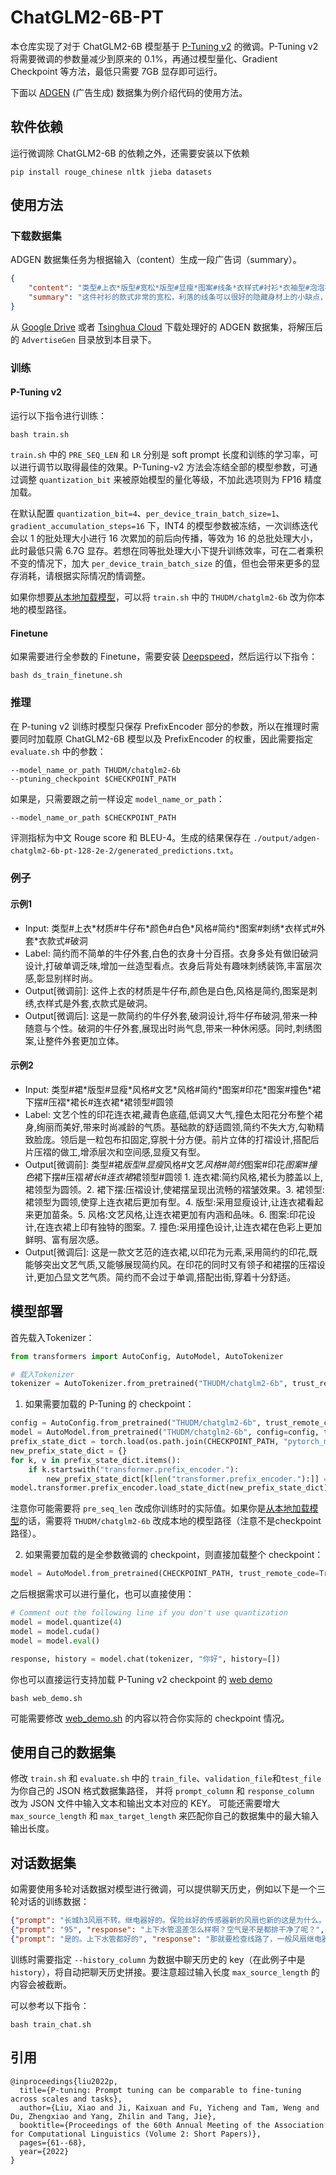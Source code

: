 # ChatGLM2-6B-PT
本仓库实现了对于 ChatGLM2-6B 模型基于 [P-Tuning v2](https://github.com/THUDM/P-tuning-v2) 的微调。P-Tuning v2 将需要微调的参数量减少到原来的 0.1%，再通过模型量化、Gradient Checkpoint 等方法，最低只需要 7GB 显存即可运行。

下面以 [ADGEN](https://aclanthology.org/D19-1321.pdf) (广告生成) 数据集为例介绍代码的使用方法。

## 软件依赖
运行微调除 ChatGLM2-6B 的依赖之外，还需要安装以下依赖
```
pip install rouge_chinese nltk jieba datasets
```
## 使用方法

### 下载数据集
ADGEN 数据集任务为根据输入（content）生成一段广告词（summary）。

```json
{
    "content": "类型#上衣*版型#宽松*版型#显瘦*图案#线条*衣样式#衬衫*衣袖型#泡泡袖*衣款式#抽绳",
    "summary": "这件衬衫的款式非常的宽松，利落的线条可以很好的隐藏身材上的小缺点，穿在身上有着很好的显瘦效果。领口装饰了一个可爱的抽绳，漂亮的绳结展现出了十足的个性，配合时尚的泡泡袖型，尽显女性甜美可爱的气息。"
}
```

从 [Google Drive](https://drive.google.com/file/d/13_vf0xRTQsyneRKdD1bZIr93vBGOczrk/view?usp=sharing) 或者 [Tsinghua Cloud](https://cloud.tsinghua.edu.cn/f/b3f119a008264b1cabd1/?dl=1) 下载处理好的 ADGEN 数据集，将解压后的 `AdvertiseGen` 目录放到本目录下。

### 训练

#### P-Tuning v2

运行以下指令进行训练：
```shell
bash train.sh
```
`train.sh` 中的 `PRE_SEQ_LEN` 和 `LR` 分别是 soft prompt 长度和训练的学习率，可以进行调节以取得最佳的效果。P-Tuning-v2 方法会冻结全部的模型参数，可通过调整 `quantization_bit` 来被原始模型的量化等级，不加此选项则为 FP16 精度加载。

在默认配置 `quantization_bit=4`、`per_device_train_batch_size=1`、`gradient_accumulation_steps=16` 下，INT4 的模型参数被冻结，一次训练迭代会以 1 的批处理大小进行 16 次累加的前后向传播，等效为 16 的总批处理大小，此时最低只需 6.7G 显存。若想在同等批处理大小下提升训练效率，可在二者乘积不变的情况下，加大 `per_device_train_batch_size` 的值，但也会带来更多的显存消耗，请根据实际情况酌情调整。

如果你想要[从本地加载模型](../README.md#从本地加载模型)，可以将 `train.sh` 中的 `THUDM/chatglm2-6b` 改为你本地的模型路径。

#### Finetune

如果需要进行全参数的 Finetune，需要安装 [Deepspeed](https://github.com/microsoft/DeepSpeed)，然后运行以下指令：

```shell
bash ds_train_finetune.sh
```

### 推理

在 P-tuning v2 训练时模型只保存 PrefixEncoder 部分的参数，所以在推理时需要同时加载原 ChatGLM2-6B 模型以及 PrefixEncoder 的权重，因此需要指定 `evaluate.sh` 中的参数：

```shell
--model_name_or_path THUDM/chatglm2-6b
--ptuning_checkpoint $CHECKPOINT_PATH
```

如果是，只需要跟之前一样设定 `model_name_or_path`：

```shell
--model_name_or_path $CHECKPOINT_PATH
```

评测指标为中文 Rouge score 和 BLEU-4。生成的结果保存在
`./output/adgen-chatglm2-6b-pt-128-2e-2/generated_predictions.txt`。

### 例子
#### 示例1
* Input: 类型#上衣\*材质#牛仔布\*颜色#白色\*风格#简约\*图案#刺绣\*衣样式#外套\*衣款式#破洞
* Label: 简约而不简单的牛仔外套,白色的衣身十分百搭。衣身多处有做旧破洞设计,打破单调乏味,增加一丝造型看点。衣身后背处有趣味刺绣装饰,丰富层次感,彰显别样时尚。
* Output[微调前]: 这件上衣的材质是牛仔布,颜色是白色,风格是简约,图案是刺绣,衣样式是外套,衣款式是破洞。
* Output[微调后]: 这是一款简约的牛仔外套,破洞设计,将牛仔布破洞,带来一种随意与个性。破洞的牛仔外套,展现出时尚气息,带来一种休闲感。同时,刺绣图案,让整件外套更加立体。

#### 示例2

* Input: 类型#裙\*版型#显瘦\*风格#文艺\*风格#简约\*图案#印花\*图案#撞色\*裙下摆#压褶\*裙长#连衣裙\*裙领型#圆领
* Label: 文艺个性的印花连衣裙,藏青色底蕴,低调又大气,撞色太阳花分布整个裙身,绚丽而美好,带来时尚减龄的气质。基础款的舒适圆领,简约不失大方,勾勒精致脸庞。领后是一粒包布扣固定,穿脱十分方便。前片立体的打褶设计,搭配后片压褶的做工,增添层次和空间感,显瘦又有型。
* Output[微调前]: 类型#裙*版型#显瘦*风格#文艺*风格#简约*图案#印花*图案#撞色*裙下摆#压褶*裙长#连衣裙*裙领型#圆领 1\. 连衣裙:简约风格,裙长为膝盖以上,裙领型为圆领。2\. 裙下摆:压褶设计,使裙摆呈现出流畅的褶皱效果。3\. 裙领型:裙领型为圆领,使穿上连衣裙后更加有型。4\. 版型:采用显瘦设计,让连衣裙看起来更加苗条。5\. 风格:文艺风格,让连衣裙更加有内涵和品味。6\. 图案:印花设计,在连衣裙上印有独特的图案。7\. 撞色:采用撞色设计,让连衣裙在色彩上更加鲜明、富有层次感。
* Output[微调后]: 这是一款文艺范的连衣裙,以印花为元素,采用简约的印花,既能够突出文艺气质,又能够展现简约风。在印花的同时又有领子和裙摆的压褶设计,更加凸显文艺气质。简约而不会过于单调,搭配出街,穿着十分舒适。


## 模型部署
首先载入Tokenizer：

```python
from transformers import AutoConfig, AutoModel, AutoTokenizer

# 载入Tokenizer
tokenizer = AutoTokenizer.from_pretrained("THUDM/chatglm2-6b", trust_remote_code=True)
```

1. 如果需要加载的 P-Tuning 的 checkpoint：

```python
config = AutoConfig.from_pretrained("THUDM/chatglm2-6b", trust_remote_code=True, pre_seq_len=128)
model = AutoModel.from_pretrained("THUDM/chatglm2-6b", config=config, trust_remote_code=True)
prefix_state_dict = torch.load(os.path.join(CHECKPOINT_PATH, "pytorch_model.bin"))
new_prefix_state_dict = {}
for k, v in prefix_state_dict.items():
    if k.startswith("transformer.prefix_encoder."):
        new_prefix_state_dict[k[len("transformer.prefix_encoder."):]] = v
model.transformer.prefix_encoder.load_state_dict(new_prefix_state_dict)
```
注意你可能需要将 `pre_seq_len` 改成你训练时的实际值。如果你是[从本地加载模型](../README.md#从本地加载模型)的话，需要将 `THUDM/chatglm2-6b` 改成本地的模型路径（注意不是checkpoint路径）。

2. 如果需要加载的是全参数微调的 checkpoint，则直接加载整个 checkpoint：

```python
model = AutoModel.from_pretrained(CHECKPOINT_PATH, trust_remote_code=True)
```

之后根据需求可以进行量化，也可以直接使用：

```python
# Comment out the following line if you don't use quantization
model = model.quantize(4)
model = model.cuda()
model = model.eval()

response, history = model.chat(tokenizer, "你好", history=[])
```

你也可以直接运行支持加载 P-Tuning v2 checkpoint 的 [web demo](./web_demo.py)
```shell
bash web_demo.sh
```
可能需要修改 [web_demo.sh](./web_demo.sh) 的内容以符合你实际的 checkpoint 情况。

## 使用自己的数据集
修改 `train.sh` 和 `evaluate.sh` 中的 `train_file`、`validation_file`和`test_file`为你自己的 JSON 格式数据集路径，
并将 `prompt_column` 和 `response_column` 改为 JSON 文件中输入文本和输出文本对应的 KEY。
可能还需要增大 `max_source_length` 和 `max_target_length` 来匹配你自己的数据集中的最大输入输出长度。

## 对话数据集

如需要使用多轮对话数据对模型进行微调，可以提供聊天历史，例如以下是一个三轮对话的训练数据：

```json lines
{"prompt": "长城h3风扇不转。继电器好的。保险丝好的传感器新的风扇也新的这是为什么。就是继电器缺一个信号线", "response": "用电脑能读数据流吗？水温多少", "history": []}
{"prompt": "95", "response": "上下水管温差怎么样啊？空气是不是都排干净了呢？", "history": [["长城h3风扇不转。继电器好的。保险丝好的传感器新的风扇也新的这是为什么。就是继电器缺一个信号线", "用电脑能读数据流吗？水温多少"]]}
{"prompt": "是的。上下水管都好的", "response": "那就要检查线路了，一般风扇继电器是由电脑控制吸合的，如果电路存在断路，或者电脑坏了的话会出现继电器不吸合的情况！", "history": [["长城h3风扇不转。继电器好的。保险丝好的传感器新的风扇也新的这是为什么。就是继电器缺一个信号线", "用电脑能读数据流吗？水温多少"], ["95", "上下水管温差怎么样啊？空气是不是都排干净了呢？"]]}
```

训练时需要指定 `--history_column` 为数据中聊天历史的 key（在此例子中是 `history`），将自动把聊天历史拼接。要注意超过输入长度 `max_source_length` 的内容会被截断。

可以参考以下指令：

```shell
bash train_chat.sh
```

## 引用

```
@inproceedings{liu2022p,
  title={P-tuning: Prompt tuning can be comparable to fine-tuning across scales and tasks},
  author={Liu, Xiao and Ji, Kaixuan and Fu, Yicheng and Tam, Weng and Du, Zhengxiao and Yang, Zhilin and Tang, Jie},
  booktitle={Proceedings of the 60th Annual Meeting of the Association for Computational Linguistics (Volume 2: Short Papers)},
  pages={61--68},
  year={2022}
}
```



